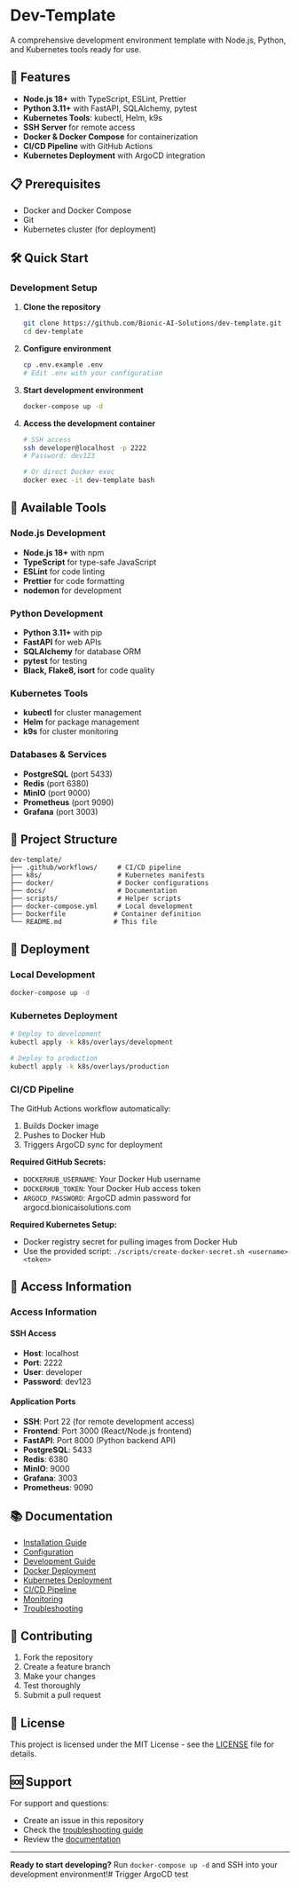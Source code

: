# Dev-Template

A comprehensive development environment template with Node.js, Python, and Kubernetes tools ready for use.

## 🚀 Features

- **Node.js 18+** with TypeScript, ESLint, Prettier
- **Python 3.11+** with FastAPI, SQLAlchemy, pytest
- **Kubernetes Tools**: kubectl, Helm, k9s
- **SSH Server** for remote access
- **Docker & Docker Compose** for containerization
- **CI/CD Pipeline** with GitHub Actions
- **Kubernetes Deployment** with ArgoCD integration

## 📋 Prerequisites

- Docker and Docker Compose
- Git
- Kubernetes cluster (for deployment)

## 🛠️ Quick Start

### Development Setup

1. **Clone the repository**
   ```bash
   git clone https://github.com/Bionic-AI-Solutions/dev-template.git
   cd dev-template
   ```

2. **Configure environment**
   ```bash
   cp .env.example .env
   # Edit .env with your configuration
   ```

3. **Start development environment**
   ```bash
   docker-compose up -d
   ```

4. **Access the development container**
   ```bash
   # SSH access
   ssh developer@localhost -p 2222
   # Password: dev123
   
   # Or direct Docker exec
   docker exec -it dev-template bash
   ```

## 🔧 Available Tools

### Node.js Development
- **Node.js 18+** with npm
- **TypeScript** for type-safe JavaScript
- **ESLint** for code linting
- **Prettier** for code formatting
- **nodemon** for development

### Python Development
- **Python 3.11+** with pip
- **FastAPI** for web APIs
- **SQLAlchemy** for database ORM
- **pytest** for testing
- **Black, Flake8, isort** for code quality

### Kubernetes Tools
- **kubectl** for cluster management
- **Helm** for package management
- **k9s** for cluster monitoring

### Databases & Services
- **PostgreSQL** (port 5433)
- **Redis** (port 6380)
- **MinIO** (port 9000)
- **Prometheus** (port 9090)
- **Grafana** (port 3003)

## 📁 Project Structure

```
dev-template/
├── .github/workflows/     # CI/CD pipeline
├── k8s/                   # Kubernetes manifests
├── docker/                # Docker configurations
├── docs/                  # Documentation
├── scripts/               # Helper scripts
├── docker-compose.yml     # Local development
├── Dockerfile            # Container definition
└── README.md             # This file
```

## 🚀 Deployment

### Local Development
```bash
docker-compose up -d
```

### Kubernetes Deployment
```bash
# Deploy to development
kubectl apply -k k8s/overlays/development

# Deploy to production
kubectl apply -k k8s/overlays/production
```

### CI/CD Pipeline
The GitHub Actions workflow automatically:
1. Builds Docker image
2. Pushes to Docker Hub
3. Triggers ArgoCD sync for deployment

**Required GitHub Secrets:**
- `DOCKERHUB_USERNAME`: Your Docker Hub username
- `DOCKERHUB_TOKEN`: Your Docker Hub access token
- `ARGOCD_PASSWORD`: ArgoCD admin password for argocd.bionicaisolutions.com

**Required Kubernetes Setup:**
- Docker registry secret for pulling images from Docker Hub
- Use the provided script: `./scripts/create-docker-secret.sh <username> <token>`

## 🔐 Access Information

### Access Information

#### SSH Access
- **Host**: localhost
- **Port**: 2222
- **User**: developer
- **Password**: dev123

#### Application Ports
- **SSH**: Port 22 (for remote development access)
- **Frontend**: Port 3000 (React/Node.js frontend)
- **FastAPI**: Port 8000 (Python backend API)
- **PostgreSQL**: 5433
- **Redis**: 6380
- **MinIO**: 9000
- **Grafana**: 3003
- **Prometheus**: 9090

## 📚 Documentation

- [Installation Guide](docs/installation.md)
- [Configuration](docs/configuration.md)
- [Development Guide](docs/development.md)
- [Docker Deployment](docs/docker-deployment.md)
- [Kubernetes Deployment](docs/kubernetes-deployment.md)
- [CI/CD Pipeline](docs/cicd-pipeline.md)
- [Monitoring](docs/monitoring.md)
- [Troubleshooting](docs/troubleshooting.md)

## 🤝 Contributing

1. Fork the repository
2. Create a feature branch
3. Make your changes
4. Test thoroughly
5. Submit a pull request

## 📄 License

This project is licensed under the MIT License - see the [LICENSE](LICENSE) file for details.

## 🆘 Support

For support and questions:
- Create an issue in this repository
- Check the [troubleshooting guide](docs/troubleshooting.md)
- Review the [documentation](docs/)

---

**Ready to start developing?** Run `docker-compose up -d` and SSH into your development environment!# Trigger ArgoCD test
